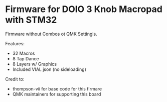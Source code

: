 # Firmware for DOIO 3 Knob Macropad with STM32

Firmware without Combos ot QMK Settingis.

Features:
 * 32 Macros
 * 8 Tap Dance
 * 8 Layers w/ Graphics
 * Included VIAL json (no sideloading)

Credit to:
 * thompson-vii for base code for this firmare
 * QMK maintainers for supporting this board

